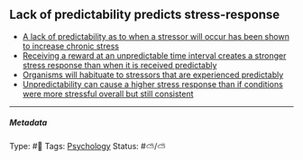 ## Lack of predictability predicts stress-response

* [A lack of predictability as to when a stressor will occur has been shown to increase chronic stress](A%20lack%20of%20predictability%20as%20to%20when%20a%20stressor%20will%20occur%20has%20been%20shown%20to%20increase%20chronic%20stress.md)
* [Receiving a reward at an unpredictable time interval creates a stronger stress response than when it is received predictably](Receiving%20a%20reward%20at%20an%20unpredictable%20time%20interval%20creates%20a%20stronger%20stress%20response%20than%20when%20it%20is%20received%20predictably.md)
* [Organisms will habituate to stressors that are experienced predictably](Organisms%20will%20habituate%20to%20stressors%20that%20are%20experienced%20predictably.md)
* [Unpredictability can cause a higher stress response than if conditions were more stressful overall but still consistent](Unpredictability%20can%20cause%20a%20higher%20stress%20response%20than%20if%20conditions%20were%20more%20stressful%20overall%20but%20still%20consistent.md)

---

##### Metadata

Type: #🔴 
Tags: [Psychology](Psychology.md) 
Status: #⛅️/⛅️ 

